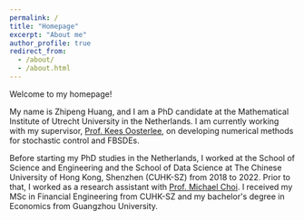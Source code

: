 ```yaml
---
permalink: /
title: "Homepage"
excerpt: "About me"
author_profile: true
redirect_from: 
  - /about/
  - /about.html
---
```


Welcome to my homepage! 

My name is Zhipeng Huang, and I am a PhD candidate at the Mathematical Institute of Utrecht University in the Netherlands. I am currently working with my supervisor, [Prof. Kees Oosterlee](https://www.uu.nl/staff/CWOosterlee), on developing numerical methods for stochastic control and FBSDEs.

Before starting my PhD studies in the Netherlands, I worked at the School of Science and Engineering and the School of Data Science at The Chinese University of Hong Kong, Shenzhen (CUHK-SZ) from 2018 to 2022. Prior to that, I worked as a research assistant with [Prof. Michael Choi](https://mchchoi.github.io/). I received my MSc in Financial Engineering from CUHK-SZ and my bachelor's degree in Economics from Guangzhou University.

